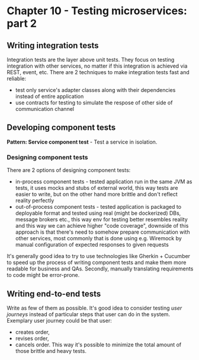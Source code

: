 # Chapter 10 - Testing microservices: part 2

## Writing integration tests

Integration tests are the layer above unit tests. They focus on testing integration with other services, no matter if this integration is achieved via REST, event, etc. There are 2 techniques to make integration tests fast and reliable:
- test only service's adapter classes along with their dependencies instead of entire application
- use contracts for testing to simulate the respose of other side of communication channel

## Developing component tests

**Pattern: Service component test** - Test a service in isolation.

### Designing component tests

There are 2 options of designing component tests:
- in-process component tests - tested application run in the same JVM as tests, it uses mocks and stubs of external world, this way tests are easier to write, but on the other hand more brittle and don't reflect reality perfectly
- out-of-process component tests - tested application is packaged to deployable format and tested using real (might be dockerized) DBs, message brokers etc., this way env for testing better resembles reality and this way we can achieve higher "code coverage", downside of this approach is that there's need to somehow prepare communication with other services, most commonly that is done using e.g. Wiremock by manual configuration of expected responses to given requests

It's generally good idea to try to use technologies like Gherkin + Cucumber to speed up the process of writing component tests and make them more readable for business and QAs. Secondly, manually translating requirements to code might be error-prone.

## Writing end-to-end tests

Write as few of them as possible. It's good idea to consider testing *user journeys* instead of particular steps that user can do in the system. Exemplary user journey could be that user:
- creates order,
- revises order,
- cancels order.
This way it's possible to minimize the total amount of those brittle and heavy tests.
